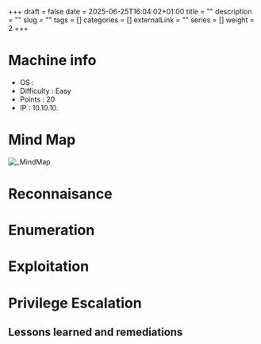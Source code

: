 +++
draft = false
date = 2025-06-25T16:04:02+01:00
title = ""
description = ""
slug = ""
tags = []
categories = []
externalLink = ""
series = []
weight = 2
+++


# Machine info

- OS :
- Difficulty : Easy
- Points : 20
- IP : 10.10.10.


# Mind Map
![_MindMap](/images/htb/_mindmap.png)


# Reconnaisance

# Enumeration

# Exploitation


# Privilege Escalation

## Lessons learned and remediations
